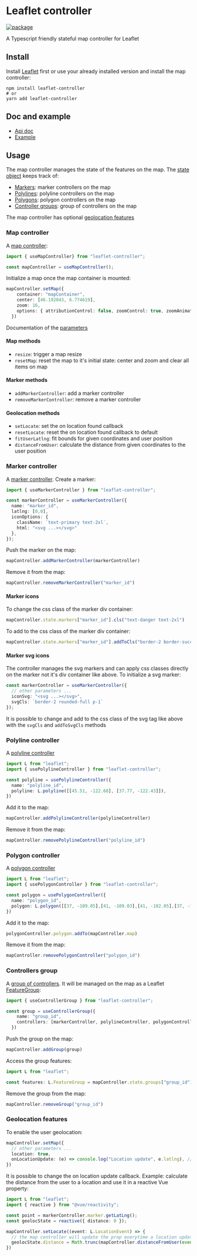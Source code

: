 # Leaflet controller

[![package](https://img.shields.io/npm/v/leaflet-controller)](https://www.npmjs.com/package/leaflet-controller)

A Typescript friendly stateful map controller for Leaflet

## Install

Install [Leaflet](https://leafletjs.com/) first or use your already installed version
and install the map controller:

```
npm install leaflet-controller
# or
yarn add leaflet-controller
```

## Doc and example

- [Api doc](https://synw.github.io/leaflet-controller/api/)
- [Example](https://synw.github.io/leaflet-controller/example/)

## Usage

The map controller manages the state of the features on the map. The 
[state object](docs/interfaces/interfaces.LeafletControllerState.md) keeps
track of:

- [Markers](#marker-controller): marker controllers on the map
- [Polylines](#polyline-controller): polyline controllers on the map
- [Polygons](#polygon-controller): polygon controllers on the map
- [Controller groups](#controllers-group): group of controllers on the map

The map controller has optional [geolocation features](#geolocation-features)

### Map controller

A [map controller](docs/interfaces/interfaces.MapController.md):

```typescript
import { useMapController} from "leaflet-controller";

const mapController = useMapController();
```

Initialize a map once the map container is mounted:

```typescript
mapController.setMap({
    container: "mapContainer",
    center: [46.192043, 6.774619],
    zoom: 16,
    options: { attributionControl: false, zoomControl: true, zoomAnimation: false },
  })
```

Documentation of the [parameters](docs/interfaces/interfaces.SetMapParams.md)

#### Map methods

- `resize`: trigger a map resize
- `resetMap`: reset the map to it's initial state: center and zoom and clear all items on map

#### Marker methods

- `addMarkerController`: add a marker controller
- `removeMarkerController`: remove a marker controller

#### Geolocation methods

- `setLocate`: set the on location found callback
- `resetLocate`: reset the on location found callback to default
- `fitUserLatlng`: fit bounds for given coordinates and user position
- `distanceFromUser`: calculate the distance from given coordinates to the user position

### Marker controller

A [marker controller](docs/interfaces/interfaces.MarkerController.md). Create a marker:

```typescript
import { useMarkerController } from "leaflet-controller";

const markerController = useMarkerController({
  name: "marker_id",
  latlng: [0,0],
  iconOptions: {
    className: `text-primary text-2xl`,
    html: "<svg ...></svg>"
  },
});
```

Push the marker on the map:

```typescript
mapController.addMarkerController(markerController)
```

Remove it from the map:

```typescript
mapController.removeMarkerController("marker_id")
```

#### Marker icons

To change the css class of the marker div container:

```typescript
mapController.state.markers["marker_id"].cls("text-danger text-2xl")
```

To add to the css class of the marker div container:

```typescript
mapController.state.markers["marker_id"].addToCls("border-2 border-success p-1")
```

#### Marker svg icons

The controller manages the svg markers and can apply css classes directly on the
marker not it's div container like above. To initialize a svg marker:

```typescript
const markerController = useMarkerController({
  // other parameters ...
  iconSvg: "<svg ...></svg>",
  svgCls: `border-2 rounded-full p-1`
});
```

It is possible to change and add to the css class of the svg tag like above
with the `svgCls` and `addToSvgCls` methods

### Polyline controller

A [polyline controller](docs/interfaces/interfaces.PolylineController.md)

```typescript
import L from "leaflet";
import { usePolylineController } from "leaflet-controller";

const polyline = usePolylineController({
  name: "polyline_id",
  polyline: L.polyline([[45.51, -122.68], [37.77, -122.43]]),
})
```

Add it to the map:

```typescript
mapController.addPolylineController(polylineController)
```

Remove it from the map:

```typescript
mapController.removePolylineController("polyline_id")
```

### Polygon controller

A [polygon controller](docs/interfaces/interfaces.PolygonController.md)

```typescript
import L from "leaflet";
import { usePolygonController } from "leaflet-controller";

const polygon = usePolygonController({
  name: "polygon_id",
  polygon: L.polygon([[37, -109.05],[41, -109.03],[41, -102.05],[37, -102.04]]),
})
```

Add it to the map:

```typescript
polygonController.polygon.addTo(mapController.map)
```

Remove it from the map:

```typescript
mapController.removePolygonController("polygon_id")
```

### Controllers group

A [group of controllers](docs/interfaces/interfaces.ControllerGroup.md). It will be managed on the map
as a Leaflet [FeatureGroup](https://leafletjs.com/reference.html#featuregroup):

```typescript
import { useControllerGroup } from "leaflet-controller";

const group = useControllerGroup({
    name: "group_id",
    controllers: [markerController, polylineController, polygonController]
  })
```

Push the group on the map:

```typescript
mapController.addGroup(group)
```

Access the group features:

```typescript
import L from "leaflet";

const features: L.FeatureGroup = mapController.state.groups["group_id"].features
```

Remove the group from the map:

```typescript
mapController.removeGroup("group_id")
```

### Geolocation features

To enable the user geolocation:

```typescript
mapController.setMap({
  // other parameters ...
  location: true,
  onLocationUpdate: (e) => console.log("Location update", e.latlng), // optional
})
```

It is possible to change the on location update callback. Example: calculate the distance
from the user to a location and use it in a reactive Vue property:

```typescript
import L from "leaflet";
import { reactive } from "@vue/reactivity";

const point = markerController.marker.getLatLng();
const geolocState = reactive({ distance: 0 });

mapController.setLocate((event: L.LocationEvent) => {
  // the map controller will update the prop everytime a location update occurs
  geolocState.distance = Math.trunc(mapController.distanceFromUser(event.latlng))
})
```

